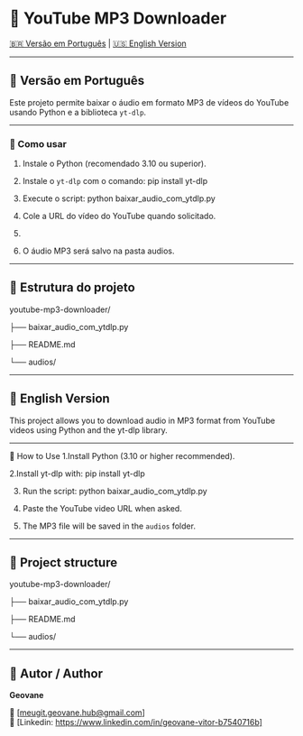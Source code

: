 # 🎵 YouTube MP3 Downloader

[🇧🇷 Versão em Português](#versão-em-português) | [🇺🇸 English Version](#english-version)

---

## 📌 Versão em Português

Este projeto permite baixar o áudio em formato MP3 de vídeos do YouTube usando Python e a biblioteca `yt-dlp`.

---

### 🚀 Como usar

1. Instale o Python (recomendado 3.10 ou superior).

2. Instale o `yt-dlp` com o comando:  pip install yt-dlp

3. Execute o script: python baixar_audio_com_ytdlp.py

4. Cole a URL do vídeo do YouTube quando solicitado.
5. 
6. O áudio MP3 será salvo na pasta audios.

---

## 📂 Estrutura do projeto

youtube-mp3-downloader/

├── baixar_audio_com_ytdlp.py

├── README.md

└── audios/

---

## 📌 English Version
This project allows you to download audio in MP3 format from YouTube videos using Python and the yt-dlp library.

---

🚀 How to Use
1.Install Python (3.10 or higher recommended).

2.Install yt-dlp with: pip install yt-dlp

3. Run the script: python baixar_audio_com_ytdlp.py

4. Paste the YouTube video URL when asked.

5. The MP3 file will be saved in the `audios` folder.

---

## 📂 Project structure

youtube-mp3-downloader/

├── baixar_audio_com_ytdlp.py

├── README.md

└── audios/

---

## 🤝 Autor / Author

**Geovane**

📧 [meugit.geovane.hub@gmail.com]  
💼 [Linkedin: https://www.linkedin.com/in/geovane-vitor-b7540716b]
